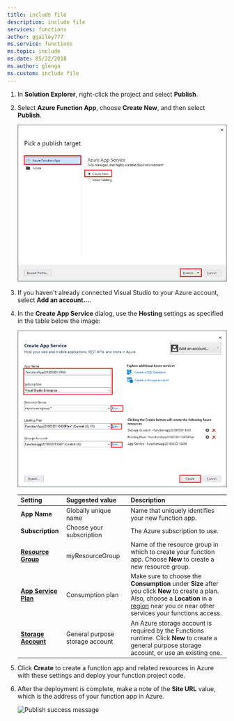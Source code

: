 ```yaml
---
title: include file
description: include file
services: functions
author: ggailey777
ms.service: functions
ms.topic: include
ms.date: 05/22/2018
ms.author: glenga
ms.custom: include file
---
```


1. In **Solution Explorer**, right-click the project and select **Publish**.

2. Select **Azure Function App**, choose **Create New**, and then select **Publish**.

    ![Pick a publish target](./media/functions-vstools-publish/functions-vstools-create-new-function-app.png)

2. If you haven't already connected Visual Studio to your Azure account, select **Add an account...**.

3. In the **Create App Service** dialog, use the **Hosting** settings as specified in the table below the image:

    ![Create App Service dialog](./media/functions-vstools-publish/functions-vstools-publish.png)

    | Setting      | Suggested value  | Description                                |
    | ------------ |  ------- | -------------------------------------------------- |
    | **App Name** | Globally unique name | Name that uniquely identifies your new function app. |
    | **Subscription** | Choose your subscription | The Azure subscription to use. |
    | **[Resource Group](../articles/azure-resource-manager/resource-group-overview.md)** | myResourceGroup |  Name of the resource group in which to create your function app. Choose **New** to create a new resource group.|
    | **[App Service Plan](../articles/azure-functions/functions-scale.md)** | Consumption plan | Make sure to choose the **Consumption** under **Size** after you click **New** to create a plan. Also, choose a **Location** in a [region](https://azure.microsoft.com/regions/) near you or near other services your functions access.  |
    | **[Storage Account](../articles/storage/common/storage-create-storage-account.md#create-a-storage-account)** | General purpose storage account | An Azure storage account is required by the Functions runtime. Click **New** to create a general purpose storage account, or use an existing one.  |

4. Click **Create** to create a function app and related resources in Azure with these settings and deploy your function project code. 

5. After the deployment is complete, make a note of the **Site URL** value, which is the address of your function app in Azure.

    ![Publish success message](./media/functions-vstools-publish/functions-vstools-publish-profile.png)
